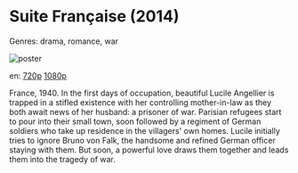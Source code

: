 # Suite Française (2014)

Genres: drama, romance, war

![poster](https://walter.trakt.us/images/movies/000/169/649/posters/medium/53dd202ec2.jpg)

en:
  [720p](https://extratorrent.cc/download/4322951/Suite+Fran%C3%A7aise+%282014%29+720p+BrRip+x264+-+YIFY.torrent)
  [1080p](https://extratorrent.cc/download/4323538/Suite+Fran%C3%A7aise+%282014%29+1080p+BrRip+x264+-+YIFY.torrent)
  


France, 1940. In the first days of occupation, beautiful Lucile Angellier is trapped in a stifled existence with her controlling mother-in-law as they both await news of her husband: a prisoner of war. Parisian refugees start to pour into their small town, soon followed by a regiment of German soldiers who take up residence in the villagers' own homes. Lucile initially tries to ignore Bruno von Falk, the handsome and refined German officer staying with them. But soon, a powerful love draws them together and leads them into the tragedy of war.